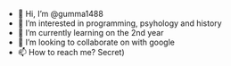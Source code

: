 - 👋 Hi, I’m @gumma1488
- 👀 I’m interested in programming, psyhology and history
- 🌱 I’m currently learning on the 2nd year
- 💞️ I’m looking to collaborate on with google
- 📫 How to reach me? Secret)

<!---
gumma1488/gumma1488 is a ✨ special ✨ repository because its `README.md` (this file) appears on your GitHub profile.
You can click the Preview link to take a look at your changes.
--->

